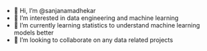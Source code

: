 - 👋 Hi, I’m @sanjanamadhekar
- 👀 I’m interested in data engineering and machine learning
- 🌱 I’m currently learning statistics to understand machine learning models better
- 💞️ I’m looking to collaborate on any data related projects

<!---
sanjanamadhekar/sanjanamadhekar is a ✨ special ✨ repository because its `README.md` (this file) appears on your GitHub profile.
You can click the Preview link to take a look at your changes.
--->
